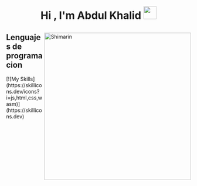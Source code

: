 <h1 align="center"><b>Hi , I'm Abdul Khalid </b><img src="https://media.giphy.com/media/hvRJCLFzcasrR4ia7z/giphy.gif" width="35"></h1>

<div>
  <img align="right" width="400" alt="Shimarin" src="https://i.imgur.com/aNBi8Jf.png"/>
  <h2>Lenguajes de programacion</h2>
 [![My Skills](https://skillicons.dev/icons?i=js,html,css,wasm)](https://skillicons.dev)
  <img src="https://skillicons.dev/icons?i=js,html,css,wasm" alt="">
</div>


